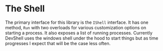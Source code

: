 # The Shell

The primary interface for this library is the `IShell` interface. It has one method, `Run` with two overloads for various customization options on starting a process. It also exposes a list of running processes. Currently DevShell uses the windows shell under the hood to start things but as time progresses I expect that will be the case less often. 